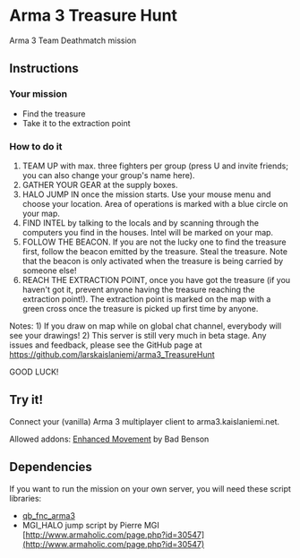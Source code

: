 # Arma 3 Treasure Hunt

Arma 3 Team Deathmatch mission

## Instructions

### Your mission
- Find the treasure
- Take it to the extraction point

### How to do it
 
1. TEAM UP with max. three fighters per group (press U and invite friends; you can also change your group's name here).
2. GATHER YOUR GEAR at the supply boxes.
3. HALO JUMP IN once the mission starts. Use your mouse menu and choose your location. Area of operations is marked with a blue circle on your map.
4. FIND INTEL by talking to the locals and by scanning through the computers you find in the houses. Intel will be marked on your map.
5. FOLLOW THE BEACON. If you are not the lucky one to find the treasure first, follow the beacon emitted by the treasure. Steal the treasure. Note that the beacon is only activated when the treasure is being carried by someone else!
6. REACH THE EXTRACTION POINT, once you have got the treasure (if you haven't got it, prevent anyone having the treasure reaching the extraction point!). The extraction point is marked on the map with a green cross once the treasure is picked up first time by anyone.

Notes: 1) If you draw on map while on global chat channel, everybody will see your drawings! 2) This server is still very much in beta stage. Any issues and feedback, please see the GitHub page at https://github.com/larskaislaniemi/arma3_TreasureHunt

GOOD LUCK!

## Try it!

Connect your (vanilla) Arma 3 multiplayer client to arma3.kaislaniemi.net.

Allowed addons: [Enhanced Movement](http://www.armaholic.com/page.php?id=30547) by Bad Benson

## Dependencies

If you want to run the mission on your own server, you will need these script libraries:

- [qb_fnc_arma3](https://github.com/larskaislaniemi/qb_fnc_arma3)
- MGI_HALO jump script by Pierre MGI [http://www.armaholic.com/page.php?id=30547](http://www.armaholic.com/page.php?id=30547)


